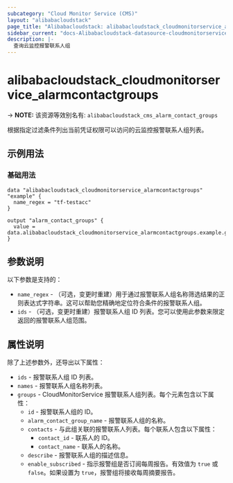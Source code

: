 ```yaml
---
subcategory: "Cloud Monitor Service (CMS)"
layout: "alibabacloudstack"
page_title: "Alibabacloudstack: alibabacloudstack_cloudmonitorservice_alarmcontactgroups"
sidebar_current: "docs-Alibabacloudstack-datasource-cloudmonitorservice-alarmcontactgroups"
description: |- 
  查询云监控报警联系人组
---
```


# alibabacloudstack_cloudmonitorservice_alarmcontactgroups
-> **NOTE:** 该资源等效别名有: `alibabacloudstack_cms_alarm_contact_groups`

根据指定过滤条件列出当前凭证权限可以访问的云监控报警联系人组列表。

## 示例用法

### 基础用法

```hcl
data "alibabacloudstack_cloudmonitorservice_alarmcontactgroups" "example" {
  name_regex = "tf-testacc"
}

output "alarm_contact_groups" {
  value = data.alibabacloudstack_cloudmonitorservice_alarmcontactgroups.example.groups
}
```

## 参数说明

以下参数是支持的：

* `name_regex` - （可选，变更时重建）用于通过报警联系人组名称筛选结果的正则表达式字符串。这可以帮助您精确地定位符合条件的报警联系人组。
* `ids` - （可选，变更时重建）报警联系人组 ID 列表。您可以使用此参数来限定返回的报警联系人组范围。

## 属性说明

除了上述参数外，还导出以下属性：

* `ids` - 报警联系人组 ID 列表。
* `names` - 报警联系人组名称列表。
* `groups` - CloudMonitorService 报警联系人组列表。每个元素包含以下属性：
  * `id` - 报警联系人组的 ID。
  * `alarm_contact_group_name` - 报警联系人组的名称。
  * `contacts` - 与此组关联的报警联系人列表。每个联系人包含以下属性：
    * `contact_id` - 联系人的 ID。
    * `contact_name` - 联系人的名称。
  * `describe` - 报警联系人组的描述信息。
  * `enable_subscribed` - 指示报警组是否订阅每周报告。有效值为 `true` 或 `false`。如果设置为 `true`，报警组将接收每周摘要报告。